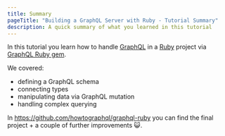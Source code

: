 ```yaml
---
title: Summary
pageTitle: "Building a GraphQL Server with Ruby - Tutorial Summary"
description: A quick summary of what you learned in this tutorial
---
```


In this tutorial you learn how to handle [GraphQL](http://graphql.org/) in a [Ruby](https://www.ruby-lang.org/en/) project via [GraphQL Ruby gem](http://graphql-ruby.org/).


We covered:

- defining a GraphQL schema
- connecting types
- manipulating data via GraphQL mutation
- handling complex querying

In https://github.com/howtographql/graphql-ruby you can find the final project + a couple of further improvements 😺.

